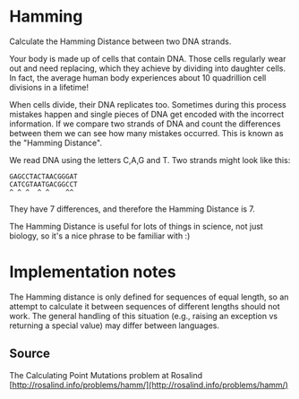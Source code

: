 # Hamming

Calculate the Hamming Distance between two DNA strands.

Your body is made up of cells that contain DNA. Those cells regularly
wear out and need replacing, which they achieve by dividing into
daughter cells. In fact, the average human body experiences about 10
quadrillion cell divisions in a lifetime!

When cells divide, their DNA replicates too. Sometimes during this
process mistakes happen and single pieces of DNA get encoded with the
incorrect information. If we compare two strands of DNA and count the
differences between them we can see how many mistakes occurred. This is
known as the "Hamming Distance".

We read DNA using the letters C,A,G and T. Two strands might look like this:

    GAGCCTACTAACGGGAT
    CATCGTAATGACGGCCT
    ^ ^ ^  ^ ^    ^^

They have 7 differences, and therefore the Hamming Distance is 7.

The Hamming Distance is useful for lots of things in science, not just biology,
so it's a nice phrase to be familiar with :)

# Implementation notes

The Hamming distance is only defined for sequences of equal length, so
an attempt to calculate it between sequences of different lengths should
not work. The general handling of this situation (e.g., raising an
exception vs returning a special value) may differ between languages.

## Source

The Calculating Point Mutations problem at Rosalind [http://rosalind.info/problems/hamm/](http://rosalind.info/problems/hamm/)
